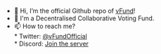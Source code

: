 - 👋 Hi, I’m the official Github repo of [vFund](https://vfund.io)!
- 👀 I'm a Decentralised Collaborative Voting Fund.
- 📫 How to reach me? <br>
       * Twitter: [@vFundOfficial](https://twitter.com/vFundOfficial) <br>
       * Discord: [Join the server](https://discord.gg/ZMeFKBXBYF)
